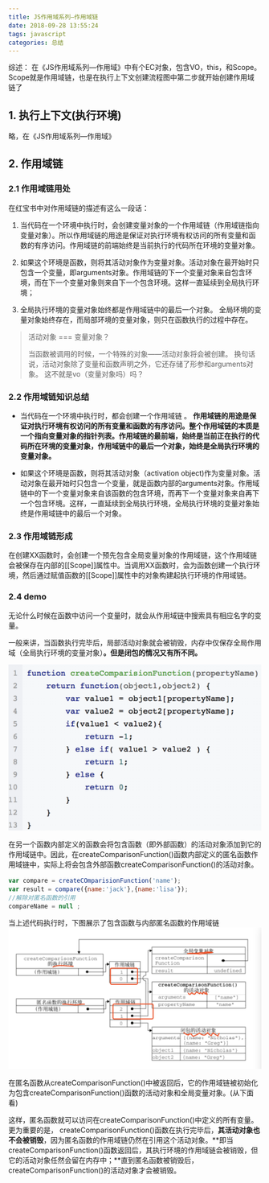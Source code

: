```yaml
---
title: JS作用域系列—作用域链
date: 2018-09-28 13:55:24
tags: javascript
categories: 总结
---
```


综述：
在《JS作用域系列—作用域》中有个EC对象，包含VO，this，和Scope。Scope就是作用域链，也是在执行上下文创建流程图中第二步就开始创建作用域链了
    
<!-- more -->

## 1. 执行上下文(执行环境)
略，在《JS作用域系列—作用域》


## 2. 作用域链

### 2.1 作用域链用处

在红宝书中对作用域链的描述有这么一段话：

1. 当代码在一个环境中执行时，会创建变量对象的一个作用域链（作用域链指向变量对象）。所以作用域链的用途是保证对执行环境有权访问的所有变量和函数的有序访问。作用域链的前端始终是当前执行的代码所在环境的变量对象。

2. 如果这个环境是函数，则将其活动对象作为变量对象。活动对象在最开始时只包含一个变量，即arguments对象。作用域链的下一个变量对象来自包含环境，而在下一个变量对象则来自下一个包含环境。这样一直延续到全局执行环境；

3. 全局执行环境的变量对象始终都是作用域链中的最后一个对象。 全局环境的变量对象始终存在，而局部环境的变量对象，则只在函数执行的过程中存在。

> 活动对象 === 变量对象？
> 
> 当函数被调用的时候，一个特殊的对象——活动对象将会被创建。 换句话说，活动对象除了变量和函数声明之外，它还存储了形参和arguments对象。
> 这不就是vo（变量对象吗）吗？


### 2.2  作用域链知识总结

 - 当代码在一个环境中执行时，都会创建一个作用域链
。 **作用域链的用途是保证对执行环境有权访问的所有变量和函数的有序访问。整个作用域链的本质是一个指向变量对象的指针列表。作用域链的最前端，始终是当前正在执行的代码所在环境的变量对象，作用域链中的最后一个对象，始终是全局执行环境的变量对象。**
 
- 如果这个环境是函数，则将其活动对象（activation object)作为变量对象。活动对象在最开始时只包含一个变量，就是函数内部的arguments对象。作用域链中的下一个变量对象来自该函数的包含环境，而再下一个变量对象来自再下一个包含环境。这样，一直延续到全局执行环境，全局执行环境的变量对象始终是作用域链中的最后一个对象。

### 2.3 作用域链形成
  在创建XX函数时，会创建一个预先包含全局变量对象的作用域链，这个作用域链会被保存在内部的[[Scope]]属性中。当调用XX函数时，会为函数创建一个执行环境，然后通过赋值函数的[[Scope]]属性中的对象构建起执行环境的作用域链。

### 2.4 demo

无论什么时候在函数中访问一个变量时，就会从作用域链中搜索具有相应名字的变量。

一般来讲，当函数执行完毕后，局部活动对象就会被销毁，内存中仅保存全局作用域（全局执行环境的变量对象）**。但是闭包的情况又有所不同。**

![此处输入图片的描述][4]

在另一个函数内部定义的函数会将包含函数（即外部函数）的活动对象添加到它的作用域链中。因此，在createComparisonFunction()函数内部定义的匿名函数作用域链中，实际上将会包含外部函数createComparisonFunction()的活动对象。


```javascript
var compare = createCOmparisionFunction('name');
var result = compare({name:'jack'},{name:'lisa'});
//解除对匿名函数的引用
compareName = null ;

```


当上述代码执行时，下图展示了包含函数与内部匿名函数的作用域链 ![此处输入图片的描述][5]

在匿名函数从createComparisonFunction()中被返回后，它的作用域链被初始化为包含createComparisonFunction()函数的活动对象和全局变量对象。(从下面看)

这样，匿名函数就可以访问在createComparisonFunction()中定义的所有变量。更为重要的是， createComparisonFunction()函数在执行完毕后，**其活动对象也不会被销毁**，因为匿名函数的作用域链仍然在引用这个活动对象。**即当createComparisonFunction()函数返回后，其执行环境的作用域链会被销毁，但它的活动对象任然会留在内存中；**直到匿名函数被销毁后，createComparisonFunction()的活动对象才会被销毁。


  [1]: https://raw.githubusercontent.com/XYooo/image/master/this1.png
  [2]: https://raw.githubusercontent.com/XYooo/image/master/this2.png
  [3]: https://raw.githubusercontent.com/XYooo/image/master/this3.png
  [4]: https://raw.githubusercontent.com/XYooo/image/master/this4.png
  [5]: https://raw.githubusercontent.com/XYooo/image/master/this5.png